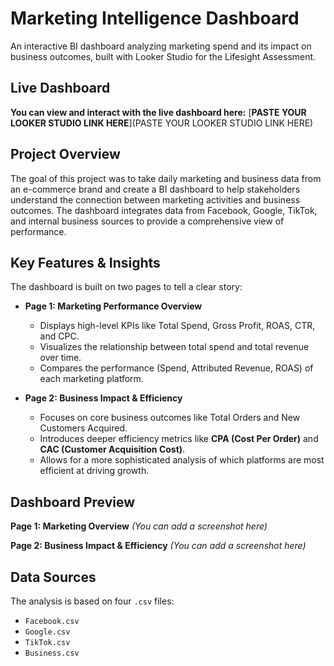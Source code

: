 # Marketing Intelligence Dashboard

An interactive BI dashboard analyzing marketing spend and its impact on business outcomes, built with Looker Studio for the Lifesight Assessment.

## Live Dashboard

**You can view and interact with the live dashboard here:** [**PASTE YOUR LOOKER STUDIO LINK HERE**](PASTE YOUR LOOKER STUDIO LINK HERE)

## Project Overview

The goal of this project was to take daily marketing and business data from an e-commerce brand and create a BI dashboard to help stakeholders understand the connection between marketing activities and business outcomes. The dashboard integrates data from Facebook, Google, TikTok, and internal business sources to provide a comprehensive view of performance.

## Key Features & Insights

The dashboard is built on two pages to tell a clear story:

* **Page 1: Marketing Performance Overview**
    * Displays high-level KPIs like Total Spend, Gross Profit, ROAS, CTR, and CPC.
    * Visualizes the relationship between total spend and total revenue over time.
    * Compares the performance (Spend, Attributed Revenue, ROAS) of each marketing platform.

* **Page 2: Business Impact & Efficiency**
    * Focuses on core business outcomes like Total Orders and New Customers Acquired.
    * Introduces deeper efficiency metrics like **CPA (Cost Per Order)** and **CAC (Customer Acquisition Cost)**.
    * Allows for a more sophisticated analysis of which platforms are most efficient at driving growth.

## Dashboard Preview

**Page 1: Marketing Overview**
*(You can add a screenshot here)*

**Page 2: Business Impact & Efficiency**
*(You can add a screenshot here)*


## Data Sources

The analysis is based on four `.csv` files:
* `Facebook.csv`
* `Google.csv`
* `TikTok.csv`
* `Business.csv`
